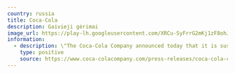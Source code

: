 ```yaml
---
country: russia
title: Coca-Cola
description: Gaivieji gėrimai
image_url: https://play-lh.googleusercontent.com/XRCu-SyFrrG2mKj1zF8ohJ_pniwGJcDOsrMWgHpppWvyxGIk98SGz3KGgVFcdQ4WrQ=s360-rw
information:
  - description: \"The Coca-Cola Company announced today that it is suspending its business in Russia.\"
    type: positive
    source: https://www.coca-colacompany.com/press-releases/coca-cola-company-suspends-business-russia
---
```

